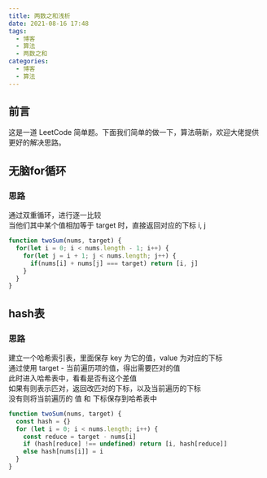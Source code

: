```yaml
---
title: 两数之和浅析
date: 2021-08-16 17:48
tags:
  - 博客
  - 算法
  - 两数之和
categories:
  - 博客
  - 算法
---
```


## 前言

这是一道 LeetCode 简单题。下面我们简单的做一下，算法萌新，欢迎大佬提供更好的解决思路。

## 无脑for循环

### 思路

通过双重循环，进行逐一比较  
当他们其中某个值相加等于 target 时，直接返回对应的下标 i, j

```js
function twoSum(nums, target) {
  for(let i = 0; i < nums.length - 1; i++) {
    for(let j = i + 1; j < nums.length; j++) {
      if(nums[i] + nums[j] === target) return [i, j]
    }
  }
}
```

## hash表

### 思路

建立一个哈希索引表，里面保存 key 为它的值，value 为对应的下标  
通过使用 target - 当前遍历项的值，得出需要匹对的值  
此时进入哈希表中，看看是否有这个差值  
如果有则表示匹对，返回改匹对的下标，以及当前遍历的下标  
没有则将当前遍历的 值 和 下标保存到哈希表中

```js
function twoSum(nums, target) {
  const hash = {}
  for (let i = 0; i < nums.length; i++) {
    const reduce = target - nums[i]
    if (hash[reduce] !== undefined) return [i, hash[reduce]]
    else hash[nums[i]] = i
  }
}
```